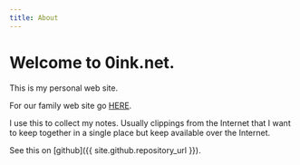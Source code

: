 ```yaml
---
title: About
---
```


# Welcome to 0ink.net.

This is my personal web site.

For our family web site go [HERE](http://www.iliu.net).

I use this to collect my notes. Usually clippings from the Internet
that I want to keep together in a single place but keep available
over the Internet.

See this on [github]({{ site.github.repository_url }}).


